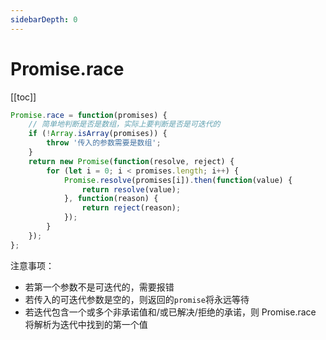 ```yaml
---
sidebarDepth: 0
---
```


# Promise.race

[[toc]]

```js
Promise.race = function(promises) {
    // 简单地判断是否是数组，实际上要判断是否是可迭代的
    if (!Array.isArray(promises)) {
        throw '传入的参数需要是数组';
    }
    return new Promise(function(resolve, reject) {
        for (let i = 0; i < promises.length; i++) {
            Promise.resolve(promises[i]).then(function(value) {
                return resolve(value);
            }, function(reason) {
                return reject(reason);
            });
        }
    });
};
```

注意事项：

- 若第一个参数不是可迭代的，需要报错
- 若传入的可迭代参数是空的，则返回的`promise`将永远等待
- 若迭代包含一个或多个非承诺值和/或已解决/拒绝的承诺，则 Promise.race 将解析为迭代中找到的第一个值
